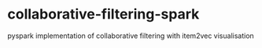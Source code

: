 # collaborative-filtering-spark
pyspark implementation of collaborative filtering with item2vec visualisation
